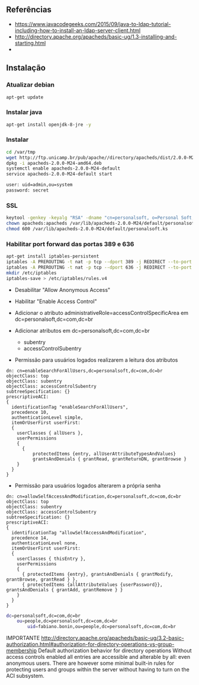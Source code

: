 ## Referências

* https://www.javacodegeeks.com/2015/09/java-to-ldap-tutorial-including-how-to-install-an-ldap-server-client.html
* http://directory.apache.org/apacheds/basic-ug/1.3-installing-and-starting.html
* 

## Instalação

### Atualizar debian

```bash
apt-get update
```

### Instalar java

```bash
apt-get install openjdk-8-jre -y
```

### Instalar 

```bash
cd /var/tmp
wget http://ftp.unicamp.br/pub/apache//directory/apacheds/dist/2.0.0-M24/apacheds-2.0.0-M24-amd64.deb
dpkg -i apacheds-2.0.0-M24-amd64.deb
systemctl enable apacheds-2.0.0-M24-default
service apacheds-2.0.0-M24-default start
```

```bash
user: uid=admin,ou=system
password: secret
```

### SSL

```bash
keytool -genkey -keyalg "RSA" -dname "cn=personalsoft, o=Personal Soft, c=BR" -alias personalsoft -keystore /var/lib/apacheds-2.0.0-M24/default/personalsoft.ks -storepass secret -validity 3650
chown apacheds:apacheds /var/lib/apacheds-2.0.0-M24/default/personalsoft.ks
chmod 600 /var/lib/apacheds-2.0.0-M24/default/personalsoft.ks
```

### Habilitar port forward das portas 389 e 636

```bash
apt-get install iptables-persistent
iptables -A PREROUTING -t nat -p tcp --dport 389 -j REDIRECT --to-port 10389
iptables -A PREROUTING -t nat -p tcp --dport 636 -j REDIRECT --to-port 10636
mkdir /etc/iptables
iptables-save > /etc/iptables/rules.v4
```

* Desabilitar "Allow Anonymous Access"
* Habilitar "Enable Access Control"
* Adicionar o atributo administrativeRole=accessControlSpecificArea em dc=personalsoft,dc=com,dc=br
* Adicionar atributos em dc=personalsoft,dc=com,dc=br
	* subentry
	* accessControlSubentry

* Permissão para usuários logados realizarem a leitura dos atributos

```ldif
dn: cn=enableSearchForAllUsers,dc=personalsoft,dc=com,dc=br
objectClass: top
objectClass: subentry
objectClass: accessControlSubentry
subtreeSpecification: {}
prescriptiveACI: 
{ 
  identificationTag "enableSearchForAllUsers",
  precedence 10,
  authenticationLevel simple,
  itemOrUserFirst userFirst: 
  { 
    userClasses { allUsers }, 
    userPermissions 
    { 
      {
          protectedItems {entry, allUserAttributeTypesAndValues}
          grantsAndDenials { grantRead, grantReturnDN, grantBrowse }
    }
  }
}
```

* Permissão para usuários logados alterarem a própria senha

```ldif
dn: cn=allowSelfAccessAndModification,dc=personalsoft,dc=com,dc=br
objectClass: top
objectClass: subentry
objectClass: accessControlSubentry
subtreeSpecification: {}
prescriptiveACI: 
{
  identificationTag "allowSelfAccessAndModification",
  precedence 14,
  authenticationLevel none,
  itemOrUserFirst userFirst: 
  {
    userClasses { thisEntry },
    userPermissions 
    { 
      { protectedItems {entry}, grantsAndDenials { grantModify, grantBrowse, grantRead } },
      { protectedItems {allAttributeValues {userPassword}}, grantsAndDenials { grantAdd, grantRemove } }
    } 
  } 
}
```

```bash
dc=personalsoft,dc=com,dc=br
	ou=people,dc=personalsoft,dc=com,dc=br
		uid=fabiano.bonin,ou=people,dc=personalsoft,dc=com,dc=br
```

IMPORTANTE
http://directory.apache.org/apacheds/basic-ug/3.2-basic-authorization.html#authorization-for-directory-operations-vs-group-membership
Default authorization behavior for directory operations
Without access controls enabled all entries are accessible and alterable by all: even anonymous users. There are however some minimal built-in rules for protecting users and groups within the server without having to turn on the ACI subsystem.
